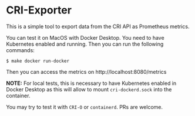 # CRI-Exporter

This is a simple tool to export data from the CRI API as Prometheus metrics.

You can test it on MacOS with Docker Desktop. You need to have Kubernetes enabled and running. 
Then you can run the following commands:

    $ make docker run-docker

Then you can access the metrics on http://localhost:8080/metrics

**NOTE:** For local tests, this is necessary to have Kubernetes enabled in Docker Desktop as this will allow to mount `cri-dockerd.sock` into the container.

You may try to test it with `CRI-O` or `containerd`. PRs are welcome.